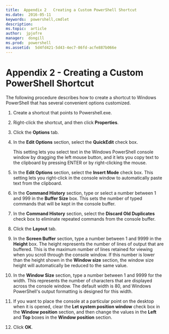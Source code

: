 ```yaml
---
title:  Appendix 2   Creating a Custom PowerShell Shortcut
ms.date:  2016-05-11
keywords:  powershell,cmdlet
description:  
ms.topic:  article
author:  jpjofre
manager:  dongill
ms.prod:  powershell
ms.assetid:  5d4fd421-5d43-4ec7-86fd-acfe887b066e
---
```


# Appendix 2 - Creating a Custom PowerShell Shortcut
The following procedure describes how to create a shortcut to Windows PowerShell that has several convenient options customized.

1.  Create a shortcut that points to Powershell.exe.

2.  Right\-click the shortcut, and then click **Properties**.

3.  Click the **Options** tab.

4.  In the **Edit Options** section, select the **QuickEdit** check box.

    This setting lets you select text in the Windows PowerShell console window by dragging the left mouse button, and it lets you copy text to the clipboard by pressing ENTER or by right\-clicking the mouse.

5.  In the **Edit Options** section, select the **Insert Mode** check box. This setting lets you right\-click in the console window to automatically paste text from the clipboard.

6.  In the **Command History** section, type or select a number between 1 and 999 in the **Buffer Size** box. This sets the number of typed commands that will be kept in the console buffer.

7.  In the **Command History** section, select the **Discard Old Duplicates** check box to eliminate repeated commands from the console buffer.

8.  Click the **Layout** tab.

9. In the **Screen Buffer** section, type a number between 1 and 9999 in the **Height** box. The height represents the number of lines of output that are buffered. This is the maximum number of lines retained for viewing when you scroll through the console window. If this number is lower than the height shown in the **Window size** section, the window size height will automatically be reduced to the same value.

10. In the **Window Size** section, type a number between 1 and 9999 for the width. This represents the number of characters that are displayed across the console window. The default width is 80, and Windows PowerShell's output formatting is designed for this width.

11. If you want to place the console at a particular point on the desktop when it is opened, clear the **Let system position window** check box in the **Window position** section, and then change the values in the **Left** and **Top** boxes in the **Window position** section.

12. Click **OK**.

